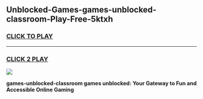 
## Unblocked-Games-games-unblocked-classroom-Play-Free-5ktxh
<h3>
<a href="https://premium76.site?title=games-unblocked-classroom&ref=17A">CLICK TO PLAY</a></h3>
<hr>

<h3>
<a href="https://premium76.site?title=games-unblocked-classroom&ref=17A">CLICK 2 PLAY</a>
  
</h3>

<a href="https://premium76.site?title=games-unblocked-classroom&ref=17A"><img src="https://clearcache.store/games.png"></a>


**games-unblocked-classroom games unblocked: Your Gateway to Fun and Accessible Online Gaming**
